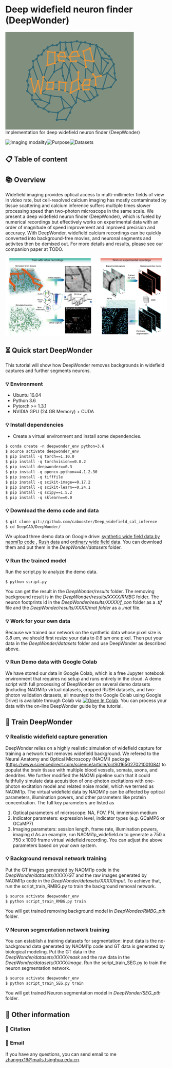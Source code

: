 # Deep widefield neuron finder (DeepWonder)
<img src="img/deepwonder_logo.png" width="400" align="center">
Implementation for deep widefield neuron finder (DeepWonder)

![Imaging modality](https://img.shields.io/badge/Imaging%20modality-Wide--filed%20SIngle--photon-brightgreen)![Purpose](https://img.shields.io/badge/Purpose-Neuron%20analysis-orange)![Datasets](https://img.shields.io/badge/Datasets-Synthetic%20biological%20images-blue)

## 📋 Table of content

## **📚** Overview
Widefield imaging provides optical access to multi-millimeter fields of view in video rate, but cell-resolved calcium imaging has mostly contaminated by tissue scattering and calcium inference suffers multiple times slower processing speed than two-photon microscope in the same scale. We present a deep widefield neuron finder (DeepWonder), which is fueled by numerical recordings but effectively works on experimental data with an order of magnitude of speed improvement and improved precision and accuracy. With DeepWonder, widefield calcium recordings can be quickly converted into background-free movies, and neuronal segments and activites then be demixed out. For more details and results, please see our companion paper at TODO.

<img src="img/Workflow.png" width="600" align="center">

## **⏳** Quick start DeepWonder <a name="Start"></a>
This tutorial will show how DeepWonder removes backgrounds in  widefield captures and further segments neurons.
### **💡** Environment <a name="Environment"></a>
* Ubuntu 16.04 
* Python 3.6
* Pytorch >= 1.3.1
* NVIDIA GPU (24 GB Memory) + CUDA

### **💡** Install dependencies <a name="Dependencies"></a>
* Create a virtual environment and install some dependencies.
```
$ conda create -n deepwonder_env python=3.6
$ source activate deepwonder_env
$ pip install -q torch==1.10.0
$ pip install -q torchvision==0.8.2
$ pip install deepwonder==0.3
$ pip install -q opencv-python==4.1.2.30
$ pip install -q tifffile  
$ pip install -q scikit-image==0.17.2
$ pip install -q scikit-learn==0.24.1
$ pip install -q scipy==1.5.2
$ pip install -q sklearn==0.0
```
### **💡** Download the demo code and data <a name="Download"></a>
```
$ git clone git://github.com/cabooster/Deep_widefield_cal_inferece
$ cd DeepCAD/DeepWonder/
```
We upload three demo data on Google drive: [synthetic wide field data by naomi1p code ](https://drive.google.com/drive/folders/1WiTrL5gRuMUssMYt2uDRDO-5pmmrdNSc?usp=sharing), [Rush data](https://drive.google.com/drive/folders/1CP6CuAmOkAx_hoAhT4h-Pd1o_FTcva9M?usp=sharing) and [ordinary wide field data](https://drive.google.com/drive/folders/1QSqbNWmZTlbctYt0Vh0I529gt-kYNX4w?usp=sharing). You can download them and put them in the *DeepWonder/datasets* folder.
### **💡** Run the trained model <a name="Run"></a>
Run the script.py to analyze the demo data. 
```
$ python script.py 
```
You can get the result in the *DeepWonder/results* folder. The removing background result is in the *DeepWonder/results/XXXX/RMBG* folder. The neuron footprints id in the *DeepWonder/results/XXXX/f_con* folder as a *.tif* file and the *DeepWonder/results/XXXX/mat folder* as a *.mat* file.
### **💡** Work for your own data <a name="Own data"></a>
Because we trained our network on the synthetic data whose pixel size is *0.8 um*, we should first resize your data to *0.8 um* one pixel. Then put your data in the *DeepWonder/datasets* folder and use DeepWonder as described above.
### **💡** Run Demo data with Google Colab <a name="Colab"></a>
We have stored our data in Google Colab, which is a free Jupyter notebook environment that requires no setup and runs entirely in the cloud. A demo script with full processing of DeepWonder on several demo datasets (including NAOMi1p virtual datasets, cropped RUSH datasets, and two-photon validation datasets, all mounted to the Google Colab using Google Drive) is available through Colab via 
[![Open In Colab](https://colab.research.google.com/assets/colab-badge.svg)](https://colab.research.google.com/drive/1cluMDiY0G0NR4j62OkhOd8Cs316EbuDc?usp=sharing).
You can process your data with the on-line DeepWonder guide by the tutorial.
## **🔁** Train DeepWonder <a name="Train"></a>
### **💡** Realistic widefield capture generation <a name="NAOMI"></a>
DeepWonder relies on a highly realistic simulation of widefield capture for training a network that removes widefield background. We refered to the Neural Anatomy and Optical Microscopy (NAOMi) package (https://www.sciencedirect.com/science/article/pii/S0165027021001084) to populat the brain tissue with multiple blood vessels, somata, axons, and dendrites. We further modified the NAOMi pipeline such that it could faithfully simulate data acquisition of one-photon excitations with one-photon excitation model and related noise model, which we termed as NAOMi1p. The virtual widefield data by NAOMi1p can be affected by optical parameters, illumination powers, and other parameters like protein concentration. The full key parameters are listed as
1. Optical parameters of microscope: NA, FOV, FN, immersion medium
2. Indicator parameters: expression level, indicator types (e.g. GCaMP6 or GCaMP7)
3. Imaging parameters: session length, frame rate, illumination powers, imaging d
  As an example, run NAOMi1p_widefield.m to generate a 750 x 750 x 1000 frame virtual widefield recording. You can adjust the above parameters based on your own system.
### **💡** Background removal network training <a name="Train BR"></a>
Put the GT images generated by NAOMI1p code in the *DeepWonder/datasets/XXXX/GT* and the raw images generated by NAOMI1p code in the *DeepWonder/datasets/XXXX/Input*. To achieve that, run the script_train_RMBG.py to train the background removal network.
```
$ source activate deepwonder_env
$ python script_train_RMBG.py train
```
You will get trained removing background model in *DeepWonder/RMBG_pth* folder.
### **💡** Neuron segmentation network training <a name="Train NS"></a>
You can establish a training datasets for segmentation: input data is the no-background data generated by NAOMI1p code and GT data is generated by biological modeling. Put the GT data in the *DeepWonder/datasets/XXXX/mask* and the raw data in the *DeepWonder/datasets/XXXX/image*. Run the script_train_SEG.py to train the neuron segmentation network.

```
$ source activate deepwonder_env
$ python script_train_SEG.py train
```
You will get trained Neuron segmentation model in *DeepWonder/SEG_pth* folder.
## 🤝 Other information <a name="Information"></a>
### **📝** Citation <a name="Citation"></a>



### **📝** Email <a name="Email"></a>
If you have any questions, you can send email to me zhanggx19@mails.tsinghua.edu.cn.
